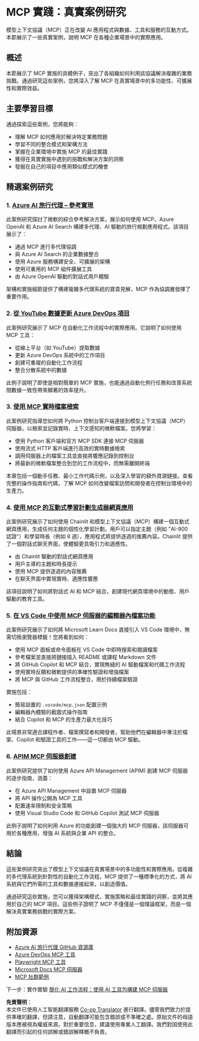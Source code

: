 <!--
CO_OP_TRANSLATOR_METADATA:
{
  "original_hash": "18f070888eb7266c0733fca698cb095e",
  "translation_date": "2025-07-22T07:23:16+00:00",
  "source_file": "09-CaseStudy/README.md",
  "language_code": "hk"
}
-->
# MCP 實踐：真實案例研究

模型上下文協議（MCP）正在改變 AI 應用程式與數據、工具和服務的互動方式。本節展示了一些真實案例，說明 MCP 在各種企業場景中的實際應用。

## 概述

本節展示了 MCP 實施的具體例子，突出了各組織如何利用該協議解決複雜的業務挑戰。通過研究這些案例，您將深入了解 MCP 在真實場景中的多功能性、可擴展性和實際效益。

## 主要學習目標

通過探索這些案例，您將能夠：

- 理解 MCP 如何應用於解決特定業務問題
- 學習不同的整合模式和架構方法
- 掌握在企業環境中實施 MCP 的最佳實踐
- 獲得在真實實施中遇到的挑戰和解決方案的洞察
- 發掘在自己的項目中應用類似模式的機會

## 精選案例研究

### 1. [Azure AI 旅行代理 – 參考實現](./travelagentsample.md)

此案例研究探討了微軟的綜合參考解決方案，展示如何使用 MCP、Azure OpenAI 和 Azure AI Search 構建多代理、AI 驅動的旅行規劃應用程式。該項目展示了：

- 通過 MCP 進行多代理協調
- 與 Azure AI Search 的企業數據整合
- 使用 Azure 服務構建安全、可擴展的架構
- 使用可重用的 MCP 組件擴展工具
- 由 Azure OpenAI 驅動的對話式用戶體驗

架構和實施細節提供了構建複雜多代理系統的寶貴見解，MCP 作為協調層發揮了重要作用。

### 2. [從 YouTube 數據更新 Azure DevOps 項目](./UpdateADOItemsFromYT.md)

此案例研究展示了 MCP 在自動化工作流程中的實際應用。它說明了如何使用 MCP 工具：

- 從線上平台（如 YouTube）提取數據
- 更新 Azure DevOps 系統中的工作項目
- 創建可重複的自動化工作流程
- 整合分散系統中的數據

此例子說明了即使是相對簡單的 MCP 實施，也能通過自動化例行任務和改善系統間數據一致性帶來顯著的效率提升。

### 3. [使用 MCP 實時檔案檢索](./docs-mcp/README.md)

此案例研究指導您如何將 Python 控制台客戶端連接到模型上下文協議（MCP）伺服器，以檢索並記錄實時、上下文感知的微軟檔案。您將學習：

- 使用 Python 客戶端和官方 MCP SDK 連接 MCP 伺服器
- 使用流式 HTTP 客戶端進行高效的實時數據檢索
- 調用伺服器上的檔案工具並直接將響應記錄到控制台
- 將最新的微軟檔案整合到您的工作流程中，而無需離開終端

本章包括一個動手任務、最小工作代碼示例，以及深入學習的額外資源鏈接。查看完整的操作指南和代碼，了解 MCP 如何改變檔案訪問和開發者在控制台環境中的生產力。

### 4. [使用 MCP 的互動式學習計劃生成器網頁應用](./docs-mcp/README.md)

此案例研究展示了如何使用 Chainlit 和模型上下文協議（MCP）構建一個互動式網頁應用，生成任何主題的個性化學習計劃。用戶可以指定主題（例如 "AI-900 認證"）和學習時長（例如 8 週），應用程式將提供逐週的推薦內容。Chainlit 提供了一個對話式聊天界面，使體驗更具吸引力和適應性。

- 由 Chainlit 驅動的對話式網頁應用
- 用戶主導的主題和時長提示
- 使用 MCP 提供逐週的內容推薦
- 在聊天界面中實現實時、適應性響應

該項目說明了如何將對話式 AI 和 MCP 結合，創建現代網頁環境中的動態、用戶驅動的教育工具。

### 5. [在 VS Code 中使用 MCP 伺服器的編輯器內檔案功能](./docs-mcp/README.md)

此案例研究展示了如何將 Microsoft Learn Docs 直接引入 VS Code 環境中，無需切換瀏覽器標籤！您將看到如何：

- 使用 MCP 面板或命令面板在 VS Code 中即時搜索和閱讀檔案
- 參考檔案並直接將鏈接插入 README 或課程 Markdown 文件
- 將 GitHub Copilot 和 MCP 結合，實現無縫的 AI 驅動檔案和代碼工作流程
- 使用實時反饋和微軟提供的準確性驗證和增強檔案
- 將 MCP 與 GitHub 工作流程整合，用於持續檔案驗證

實施包括：

- 簡易設置的 `.vscode/mcp.json` 配置示例
- 編輯器內體驗的截圖式操作指南
- 結合 Copilot 和 MCP 的生產力最大化技巧

此場景非常適合課程作者、檔案撰寫者和開發者，幫助他們在編輯器中專注於檔案、Copilot 和驗證工具的工作——這一切都由 MCP 驅動。

### 6. [APIM MCP 伺服器創建](./apimsample.md)

此案例研究提供了如何使用 Azure API Management (APIM) 創建 MCP 伺服器的逐步指南，涵蓋：

- 在 Azure API Management 中設置 MCP 伺服器
- 將 API 操作公開為 MCP 工具
- 配置速率限制和安全策略
- 使用 Visual Studio Code 和 GitHub Copilot 測試 MCP 伺服器

此例子說明了如何利用 Azure 的功能創建一個強大的 MCP 伺服器，該伺服器可用於各種應用，增強 AI 系統與企業 API 的整合。

## 結論

這些案例研究突出了模型上下文協議在真實場景中的多功能性和實際應用。從複雜的多代理系統到針對性的自動化工作流程，MCP 提供了一種標準化的方式，將 AI 系統與它們所需的工具和數據連接起來，以創造價值。

通過研究這些實施，您可以獲得架構模式、實施策略和最佳實踐的洞察，並將其應用於自己的 MCP 項目。這些例子證明了 MCP 不僅僅是一個理論框架，而是一個解決真實業務挑戰的實際方案。

## 附加資源

- [Azure AI 旅行代理 GitHub 資源庫](https://github.com/Azure-Samples/azure-ai-travel-agents)
- [Azure DevOps MCP 工具](https://github.com/microsoft/azure-devops-mcp)
- [Playwright MCP 工具](https://github.com/microsoft/playwright-mcp)
- [Microsoft Docs MCP 伺服器](https://github.com/MicrosoftDocs/mcp)
- [MCP 社群範例](https://github.com/microsoft/mcp)

下一步：實作實驗 [簡化 AI 工作流程：使用 AI 工具包構建 MCP 伺服器](../10-StreamliningAIWorkflowsBuildingAnMCPServerWithAIToolkit/README.md)

**免責聲明**：  
本文件已使用人工智能翻譯服務 [Co-op Translator](https://github.com/Azure/co-op-translator) 進行翻譯。儘管我們致力於提供準確的翻譯，但請注意，自動翻譯可能包含錯誤或不準確之處。原始文件的母語版本應被視為權威來源。對於重要信息，建議使用專業人工翻譯。我們對因使用此翻譯而引起的任何誤解或錯誤解釋概不負責。